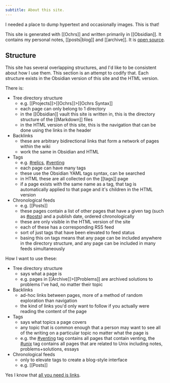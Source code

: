 ```yaml
---
subtitle: About this site.
---
```

I needed a place to dump hypertext and occasionally images.  This is that!

This site is generated with [[Ochrs]] and written primarily in [[Obsidian]].  It contains my personal notes, [[posts|blog]] and [[archive]]. It is [open source](https://github.com/zachpmanson/notes).

## Structure

This site has several overlapping structures, and I'd like to be consistent about how I use them. This section is an attempt to codify that. Each structure exists in  the Obsidian version of this site and the HTML version.

There is:

- Tree directory structure
	- e.g.  [[Projects]]>[[Ochrs]]>[[Ochrs Syntax]]
	- each page can only belong to 1 directory
	- in the [[Obsidian]] vault this site is written in, this is the directory structure of the [[Markdown]] files
	- in the HTML version of this site, this is the navigation that can be done using the links in the header
- Backlinks
	- these are arbitrary bidirectional links that form a network of pages within the wiki
	- work the same in Obsidian and HTML
- Tags
	- e.g. [#relics](/tags#relics), [#venting](/tags#venting)
	- each page can have many tags
	- these use the Obsidian YAML tags syntax, can be searched
	- in HTML these are all collected on the [[tags]] page
	- if a page exists with the same name as a tag, that tag is automatically applied to that page and it's children in the HTML version
- Chronological feeds
	-  e.g. [[Posts]]
	- these pages contain a list of other pages that have a given tag (such as [#posts](/tags#posts)) and a publish date, ordered chronologically
	- these are only visible in the HTML version of the site
	- each of these has a corresponding RSS feed
	- sort of just tags that have been elevated to feed status
	- basing this on tags means that any page can be included anywhere in the directory structure, and any page can be included in many feeds simultaneously

How I want to use these:
- Tree directory structure
	- says what a page is
	- e.g. pages in [[Archive]]>[[Problems]] are archived solutions to problems I've had, no matter their topic
- Backlinks
	- ad-hoc links between pages, more of a method of random exploration than navigation
	- the kind of links you'd only want to follow if you actually were reading the content of the page
- Tags
	- says what topics a page covers
	- any topic that is common enough that a person may want to see all of the writing on a particular topic no matter what the page is
	- e.g. the [#venting](/tags#venting) tag contains all pages that contain venting, the [#unix](/tags#unix) tag contains all pages that are related to Unix including notes, problems+solutions, essays
- Chronological feeds
	- only to elevate tags to create a blog-style interface
	- e.g. [[Posts]]

Yes I know that [all you need is links](https://www.kevinslin.com/notes/kugez1yd9e5frboplescdvd/).